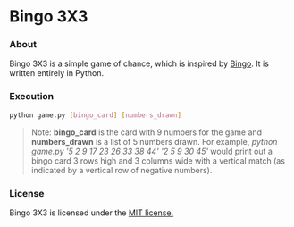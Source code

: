 # Bingo 3X3
### About
Bingo 3X3 is a simple game of chance, which is inspired by [Bingo](http://en.wikipedia.org/wiki/Bingo_(U.S.)). It is written entirely in Python.

### Execution
```Bash
python game.py [bingo_card] [numbers_drawn]
```
> Note: **bingo_card** is the card with 9 numbers for the game and **numbers_drawn** is a list of 5 numbers drawn. For example, *python game.py '5 2 9 17 23 26 33 38 44' '2 5 9 30 45'* would print out a bingo card 3 rows high and 3 columns wide with a vertical match (as indicated by a vertical row of negative numbers).

### License
Bingo 3X3 is licensed under the [MIT license.](https://github.com/elailai94/Bingo-3X3/blob/master/LICENSE)
